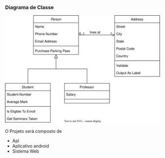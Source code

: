 
### Diagrama de Classe 
![Alt text](./diagramas/classe.drawio.svg)

O Projeto será composto de 
 - Api
 - Aplicativo android
 - Sistema Web